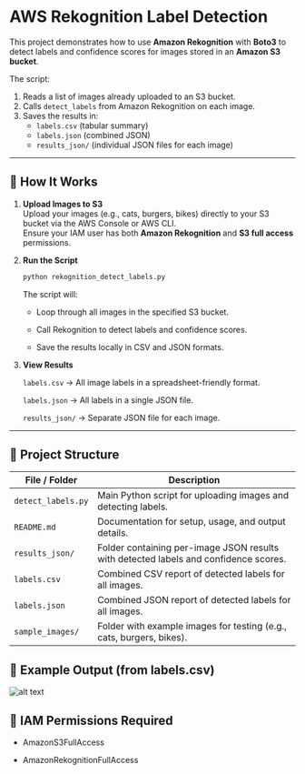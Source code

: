 # AWS Rekognition Label Detection

This project demonstrates how to use **Amazon Rekognition** with **Boto3** to detect labels and confidence scores for images stored in an **Amazon S3 bucket**.  

The script:
1. Reads a list of images already uploaded to an S3 bucket.
2. Calls `detect_labels` from Amazon Rekognition on each image.
3. Saves the results in:
   - `labels.csv` (tabular summary)
   - `labels.json` (combined JSON)
   - `results_json/` (individual JSON files for each image)

---

## 🚀 How It Works

1. **Upload Images to S3**  
   Upload your images (e.g., cats, burgers, bikes) directly to your S3 bucket via the AWS Console or AWS CLI.  
   Ensure your IAM user has both **Amazon Rekognition** and **S3 full access** permissions.

2. **Run the Script**  
   ```bash
   python rekognition_detect_labels.py
   ```
    The script will:

    - Loop through all images in the specified S3 bucket.

    - Call Rekognition to detect labels and confidence scores.

    - Save the results locally in CSV and JSON formats.

3. **View Results**

    `labels.csv` → All image labels in a spreadsheet-friendly format.

    `labels.json` → All labels in a single JSON file.

    `results_json/` → Separate JSON file for each image.

---

## 📂 Project Structure

| File / Folder                  | Description |
|--------------------------------|-------------|
| `detect_labels.py` | Main Python script for uploading images and detecting labels. |
| `README.md`                    | Documentation for setup, usage, and output details. |
| `results_json/`                | Folder containing per-image JSON results with detected labels and confidence scores. |
| `labels.csv`                   | Combined CSV report of detected labels for all images. |
| `labels.json`                  | Combined JSON report of detected labels for all images. |
| `sample_images/`               | Folder with example images for testing (e.g., cats, burgers, bikes). |

## 📝 Example Output (from labels.csv)

![alt text](image.png)

## 🔐 IAM Permissions Required

- AmazonS3FullAccess

- AmazonRekognitionFullAccess
